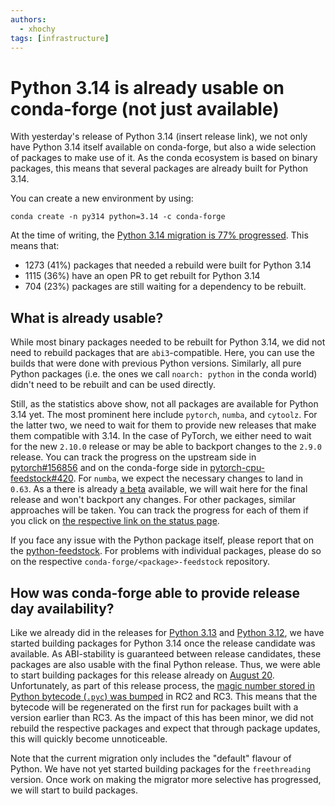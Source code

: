 ```yaml
---
authors:
  - xhochy
tags: [infrastructure]
---
```


# Python 3.14 is already usable on conda-forge (not just available)

With yesterday's release of Python 3.14 (insert release link), we not only have Python 3.14 itself available on conda-forge,
but also a wide selection of packages to make use of it.
As the conda ecosystem is based on binary packages, this means that several packages are already built for Python 3.14.

You can create a new environment by using:

```
conda create -n py314 python=3.14 -c conda-forge
```

At the time of writing, the [Python 3.14 migration is 77% progressed](https://conda-forge.org/status/migration/?name=python314). This means that:

- 1273 (41%) packages that needed a rebuild were built for Python 3.14
- 1115 (36%) have an open PR to get rebuilt for Python 3.14
- 704 (23%) packages are still waiting for a dependency to be rebuilt.

## What is already usable?

While most binary packages needed to be rebuilt for Python 3.14,
we did not need to rebuild packages that are `abi3`-compatible.
Here, you can use the builds that were done with previous Python versions.
Similarly, all pure Python packages (i.e. the ones we call `noarch: python` in the conda world) didn't need to be rebuilt and can be used directly.

Still, as the statistics above show, not all packages are available for Python 3.14 yet.
The most prominent here include `pytorch`, `numba`, and `cytoolz`.
For the latter two, we need to wait for them to provide new releases that make them compatible with 3.14.
In the case of PyTorch, we either need to wait for the new `2.10.0` release or may be able to backport changes to the `2.9.0` release.
You can track the progress on the upstream side in [pytorch#156856](https://github.com/pytorch/pytorch/issues/156856) and on the conda-forge side in [pytorch-cpu-feedstock#420](https://github.com/conda-forge/pytorch-cpu-feedstock/pull/420).
For `numba`, we expect the necessary changes to land in `0.63`.
As a there is already [a beta](https://github.com/numba/numba/releases/tag/0.63.0b1) available, we will wait here for the final release and won't backport any changes.
For other packages, similar approaches will be taken.
You can track the progress for each of them if you click on [the respective link on the status page](https://conda-forge.org/status/migration/?name=python314).

If you face any issue with the Python package itself, please report that on the [python-feedstock](https://github.com/conda-forge/python-feedstock/issues).
For problems with individual packages, please do so on the respective `conda-forge/<package>-feedstock` repository.

## How was conda-forge able to provide release day availability?

Like we already did in the releases for [Python 3.13](https://conda-forge.org/blog/2024/09/26/python-313/) and [Python 3.12](https://conda-forge.org/news/2023/09/25/python-312-migration-and-python-311-by-default/), we have started building packages for Python 3.14 once the release candidate was available.
As ABI-stability is guaranteed between release candidates, these packages are also usable with the final Python release.
Thus, we were able to start building packages for this release already on [August 20](https://github.com/conda-forge/conda-forge-pinning-feedstock/pull/7598).
Unfortunately, as part of this release process, the [magic number stored in Python bytecode (`.pyc`) was bumped](https://discuss.python.org/t/python-3-14-0rc3-is-go/103815) in RC2 and RC3.
This means that the bytecode will be regenerated on the first run for packages built with a version earlier than RC3.
As the impact of this has been minor, we did not rebuild the respective packages and expect that through package updates, this will quickly become unnoticeable.

Note that the current migration only includes the "default" flavour of Python.
We have not yet started building packages for the `freethreading` version.
Once work on making the migrator more selective has progressed, we will start to build packages.
